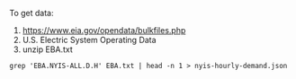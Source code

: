 To get data:

1. https://www.eia.gov/opendata/bulkfiles.php
2. U.S. Electric System Operating Data
3. unzip EBA.txt

```
grep 'EBA.NYIS-ALL.D.H' EBA.txt | head -n 1 > nyis-hourly-demand.json
```
